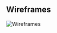 ## Wireframes 
![Wireframes](https://github.com/raualex/palettepicker/blob/master/Images/Palette-Picker-sireframe.png)